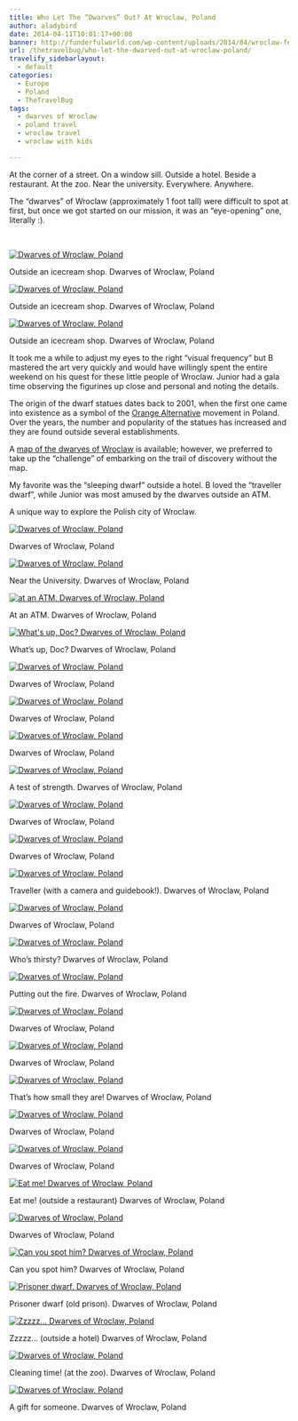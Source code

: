 ```yaml
---
title: Who Let The “Dwarves” Out? At Wroclaw, Poland
author: aladybird
date: 2014-04-11T10:01:17+00:00
banner: http://funderfulworld.com/wp-content/uploads/2014/04/wroclaw-featured.jpg
url: /thetravelbug/who-let-the-dwarved-out-at-wroclaw-poland/
travelify_sidebarlayout:
  - default
categories:
  - Europe
  - Poland
  - TheTravelBug
tags:
  - dwarves of Wroclaw
  - poland travel
  - wroclaw travel
  - wroclaw with kids

---
```

At the corner of a street. On a window sill. Outside a hotel. Beside a restaurant. At the zoo. Near the university. Everywhere. Anywhere.

The “dwarves” of Wroclaw (approximately 1 foot tall) were difficult to spot at first, but once we got started on our mission, it was an “eye-opening” one, literally :).

&nbsp;

[![Dwarves of Wroclaw, Poland][1]][2]

Outside an icecream shop. Dwarves of Wroclaw, Poland

[![Dwarves of Wroclaw, Poland][3]][4]

Outside an icecream shop. Dwarves of Wroclaw, Poland

[![Dwarves of Wroclaw, Poland][5]][6]

Outside an icecream shop. Dwarves of Wroclaw, Poland

It took me a while to adjust my eyes to the right “visual frequency” but B mastered the art very quickly and would have willingly spent the entire weekend on his quest for these little people of Wroclaw. Junior had a gala time observing the figurines up close and personal and noting the details.

The origin of the dwarf statues dates back to 2001, when the first one came into existence as a symbol of the <a title="Orange Alternative Movement, Poland" href="http://en.wikipedia.org/wiki/Orange_Alternative" target="_blank">Orange Alternative</a> movement in Poland. Over the years, the number and popularity of the statues has increased and they are found outside several establishments.

A <a title="Official Website of Wroclaw Dwarves" href="http://krasnale.pl/en/" target="_blank">map of the dwarves of Wroclaw</a> is available; however, we preferred to take up the “challenge” of embarking on the trail of discovery without the map.

My favorite was the “sleeping dwarf” outside a hotel. B loved the “traveller dwarf”, while Junior was most amused by the dwarves outside an ATM.

A unique way to explore the Polish city of Wroclaw.

[![Dwarves of Wroclaw, Poland][7]][8]

Dwarves of Wroclaw, Poland

[![Dwarves of Wroclaw, Poland][9]][10]

Near the University. Dwarves of Wroclaw, Poland

[![at an ATM. Dwarves of Wroclaw, Poland][11]][12]

At an ATM. Dwarves of Wroclaw, Poland

[![What's up, Doc? Dwarves of Wroclaw, Poland][13]][14]

What’s up, Doc? Dwarves of Wroclaw, Poland

[![Dwarves of Wroclaw, Poland][15]][16]

Dwarves of Wroclaw, Poland

[![Dwarves of Wroclaw, Poland][17]][18]

Dwarves of Wroclaw, Poland

[![Dwarves of Wroclaw, Poland][19]][20]

Dwarves of Wroclaw, Poland

[![Dwarves of Wroclaw, Poland][21]][22]

A test of strength. Dwarves of Wroclaw, Poland

[![Dwarves of Wroclaw, Poland][23]][24]

Dwarves of Wroclaw, Poland

[![Dwarves of Wroclaw, Poland][25]][26]

Dwarves of Wroclaw, Poland

[![Dwarves of Wroclaw, Poland][27]][28]

Traveller (with a camera and guidebook!). Dwarves of Wroclaw, Poland

[![Dwarves of Wroclaw, Poland][29]][30]

Dwarves of Wroclaw, Poland

[![Dwarves of Wroclaw, Poland][31]][32]

Who’s thirsty? Dwarves of Wroclaw, Poland

[![Dwarves of Wroclaw, Poland][33]][34]

Putting out the fire. Dwarves of Wroclaw, Poland

[![Dwarves of Wroclaw, Poland][35]][36]

Dwarves of Wroclaw, Poland

[![Dwarves of Wroclaw, Poland][37]][38]

Dwarves of Wroclaw, Poland

[![Dwarves of Wroclaw, Poland][39]][40]

That’s how small they are! Dwarves of Wroclaw, Poland

[![Dwarves of Wroclaw, Poland][41]][42]

Dwarves of Wroclaw, Poland

[![Dwarves of Wroclaw, Poland][43]][44]

Dwarves of Wroclaw, Poland

[![Eat me! Dwarves of Wroclaw, Poland][45]][46]

Eat me! (outside a restaurant) Dwarves of Wroclaw, Poland

[![Dwarves of Wroclaw, Poland][47]][48]

Dwarves of Wroclaw, Poland

[![Can you spot him? Dwarves of Wroclaw, Poland][49]][50]

Can you spot him? Dwarves of Wroclaw, Poland

[![Prisoner dwarf. Dwarves of Wroclaw, Poland][51]][52]

Prisoner dwarf (old prison). Dwarves of Wroclaw, Poland

[![Zzzzz... Dwarves of Wroclaw, Poland][53]][54]

Zzzzz… (outside a hotel) Dwarves of Wroclaw, Poland

[![Dwarves of Wroclaw, Poland][55]][56]

Cleaning time! (at the zoo). Dwarves of Wroclaw, Poland

[![Dwarves of Wroclaw, Poland][57]][58]

A gift for someone. Dwarves of Wroclaw, Poland

<div id="jp-post-flair">
</div>

 [1]: http://funderfulworld.files.wordpress.com/2014/04/dsc00005.jpg?w=620
 [2]: http://funderfulworld.files.wordpress.com/2014/04/dsc00005.jpg
 [3]: http://funderfulworld.files.wordpress.com/2014/04/dsc00006.jpg?w=620
 [4]: http://funderfulworld.files.wordpress.com/2014/04/dsc00006.jpg
 [5]: http://funderfulworld.files.wordpress.com/2014/04/dsc00007.jpg?w=620
 [6]: http://funderfulworld.files.wordpress.com/2014/04/dsc00007.jpg
 [7]: http://funderfulworld.files.wordpress.com/2014/04/dsc00076-e1397219196446.jpg?w=620
 [8]: http://funderfulworld.files.wordpress.com/2014/04/dsc00076.jpg
 [9]: http://funderfulworld.files.wordpress.com/2014/04/dsc00079.jpg?w=620
 [10]: http://funderfulworld.files.wordpress.com/2014/04/dsc00079.jpg
 [11]: http://funderfulworld.files.wordpress.com/2014/04/dsc00083.jpg?w=620
 [12]: http://funderfulworld.files.wordpress.com/2014/04/dsc00083.jpg
 [13]: http://funderfulworld.files.wordpress.com/2014/04/dsc00086.jpg?w=620
 [14]: http://funderfulworld.files.wordpress.com/2014/04/dsc00086.jpg
 [15]: http://funderfulworld.files.wordpress.com/2014/04/dsc00088.jpg?w=620
 [16]: http://funderfulworld.files.wordpress.com/2014/04/dsc00088.jpg
 [17]: http://funderfulworld.files.wordpress.com/2014/04/dsc00093.jpg?w=620
 [18]: http://funderfulworld.files.wordpress.com/2014/04/dsc00093.jpg
 [19]: http://funderfulworld.files.wordpress.com/2014/04/dsc00099.jpg?w=620
 [20]: http://funderfulworld.files.wordpress.com/2014/04/dsc00099.jpg
 [21]: http://funderfulworld.files.wordpress.com/2014/04/dsc00121.jpg?w=620
 [22]: http://funderfulworld.files.wordpress.com/2014/04/dsc00121.jpg
 [23]: http://funderfulworld.files.wordpress.com/2014/04/dsc00129.jpg?w=620
 [24]: http://funderfulworld.files.wordpress.com/2014/04/dsc00129.jpg
 [25]: http://funderfulworld.files.wordpress.com/2014/04/dsc00136.jpg?w=620
 [26]: http://funderfulworld.files.wordpress.com/2014/04/dsc00136.jpg
 [27]: http://funderfulworld.files.wordpress.com/2014/04/dsc00145.jpg?w=620
 [28]: http://funderfulworld.files.wordpress.com/2014/04/dsc00145.jpg
 [29]: http://funderfulworld.files.wordpress.com/2014/04/dsc00146.jpg?w=620
 [30]: http://funderfulworld.files.wordpress.com/2014/04/dsc00146.jpg
 [31]: http://funderfulworld.files.wordpress.com/2014/04/dsc00149.jpg?w=620
 [32]: http://funderfulworld.files.wordpress.com/2014/04/dsc00149.jpg
 [33]: http://funderfulworld.files.wordpress.com/2014/04/dsc00150.jpg?w=620
 [34]: http://funderfulworld.files.wordpress.com/2014/04/dsc00150.jpg
 [35]: http://funderfulworld.files.wordpress.com/2014/04/dsc00151.jpg?w=620
 [36]: http://funderfulworld.files.wordpress.com/2014/04/dsc00151.jpg
 [37]: http://funderfulworld.files.wordpress.com/2014/04/dsc00158.jpg?w=620
 [38]: http://funderfulworld.files.wordpress.com/2014/04/dsc00158.jpg
 [39]: http://funderfulworld.files.wordpress.com/2014/04/dsc00162.jpg?w=620
 [40]: http://funderfulworld.files.wordpress.com/2014/04/dsc00162.jpg
 [41]: http://funderfulworld.files.wordpress.com/2014/04/dsc00163.jpg?w=620
 [42]: http://funderfulworld.files.wordpress.com/2014/04/dsc00163.jpg
 [43]: http://funderfulworld.files.wordpress.com/2014/04/dsc00164.jpg?w=620
 [44]: http://funderfulworld.files.wordpress.com/2014/04/dsc00164.jpg
 [45]: http://funderfulworld.files.wordpress.com/2014/04/dsc00166.jpg?w=620
 [46]: http://funderfulworld.files.wordpress.com/2014/04/dsc00166.jpg
 [47]: http://funderfulworld.files.wordpress.com/2014/04/dsc00168.jpg?w=620
 [48]: http://funderfulworld.files.wordpress.com/2014/04/dsc00168.jpg
 [49]: http://funderfulworld.files.wordpress.com/2014/04/dsc00169.jpg?w=620
 [50]: http://funderfulworld.files.wordpress.com/2014/04/dsc00169.jpg
 [51]: http://funderfulworld.files.wordpress.com/2014/04/dsc00170.jpg?w=620
 [52]: http://funderfulworld.files.wordpress.com/2014/04/dsc00170.jpg
 [53]: http://funderfulworld.files.wordpress.com/2014/04/dsc00172.jpg?w=620
 [54]: http://funderfulworld.files.wordpress.com/2014/04/dsc00172.jpg
 [55]: http://funderfulworld.files.wordpress.com/2014/04/dsc09974.jpg?w=620
 [56]: http://funderfulworld.files.wordpress.com/2014/04/dsc09974.jpg
 [57]: http://funderfulworld.files.wordpress.com/2014/04/dsc00081.jpg?w=620
 [58]: http://funderfulworld.files.wordpress.com/2014/04/dsc00081.jpg